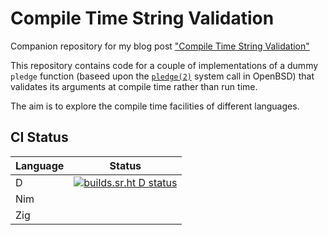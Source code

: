 # Compile Time String Validation

Companion repository for my blog post ["Compile Time String Validation"](https://www.euantorano.co.uk/posts/compile-time-string-validation/)

This repository contains code for a couple of implementations of a dummy `pledge` function (baseed upon the [`pledge(2)`](https://man.openbsd.org/pledge.2) system call in OpenBSD) that validates its arguments at compile time rather than run time.

The aim is to explore the compile time facilities of different languages.

## CI Status

| Language | Status |
| -------- | ------ |
| D | [![builds.sr.ht D status](https://builds.sr.ht/~euantorano/compile-time-string-validation/d.yml.svg)](https://builds.sr.ht/~euantorano/compile-time-string-validation/d.yml?) |
| Nim | |
| Zig | |